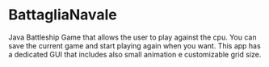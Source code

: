 # BattagliaNavale
Java Battleship Game that allows the user to play against the cpu. You can save the current game and start playing again when you want. This app has a dedicated GUI that includes also small animation e customizable grid size.

